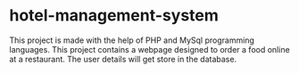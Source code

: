 # hotel-management-system
This project is made with the help of PHP and MySql programming languages. This project contains a webpage designed to order a food online at a restaurant. The user details will get store in the database.
